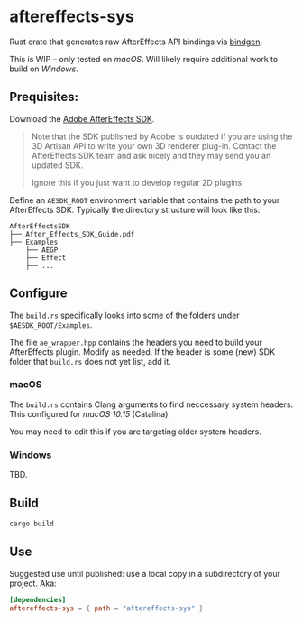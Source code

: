 # aftereffects-sys

Rust crate that generates raw AfterEffects API bindings via [bindgen](https://github.com/rust-lang/rust-bindgen).

This is WIP – only tested on _macOS_. Will likely require additional work to build on _Windows_.

## Prequisites:
Download the [Adobe AfterEffects SDK](https://console.adobe.io/downloads/ae).
> Note that the SDK published by Adobe is outdated if you are using the 3D Artisan API to
> write your own 3D renderer plug-in.
> Contact the AfterEffects SDK team and ask nicely and they may send you an updated SDK.
>
> Ignore this if you just want to develop regular 2D plugins.

Define an `AESDK_ROOT` environment variable that contains the path to your AfterEffects SDK.
Typically the directory structure will look like this:
```
AfterEffectsSDK
├── After_Effects_SDK_Guide.pdf
├── Examples
    ├── AEGP
    ├── Effect
    ├── ...
```

## Configure

The `build.rs` specifically looks into some of the folders under `$AESDK_ROOT/Examples`.

The file `ae_wrapper.hpp` contains the headers you need to build your AfterEffects plugin.
Modify as needed. If the header is some (new) SDK folder that `build.rs` does not yet list, add it.

### macOS

The `build.rs` contains Clang arguments to find neccessary system headers. This configured for _macOS 10.15_ (Catalina).

You may need to edit this if you are targeting older system headers. 

### Windows

TBD.

## Build

```bash
cargo build
```

## Use

Suggested use until published: use a local copy in a subdirectory of your project. Aka:
```toml
[dependencies]
aftereffects-sys = { path = "aftereffects-sys" }
```

